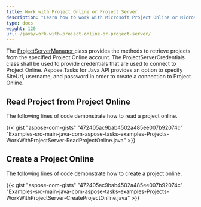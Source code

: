 ```yaml
---
title: Work with Project Online or Project Server
description: "Learn how to work with Microsoft Project Online or Microsoft Project Server using Aspose.Tasks for Java."
type: docs
weight: 120
url: /java/work-with-project-online-or-project-server/
---
```


The [ProjectServerManager ](https://apireference.aspose.com/tasks/java/com.aspose.tasks/ProjectServerManager)class provides the methods to retrieve projects from the specified Project Online account. The ProjectServerCredentials class shall be used to provide credentials that are used to connect to Project Online. Aspose.Tasks for Java API provides an option to specify SiteUrl, username, and password in order to create a connection to Project Online.

## **Read Project from Project Online**
The following lines of code demonstrate how to read a project online.

{{< gist "aspose-com-gists" "472405ac9bab4502a485ee007b92074c" "Examples-src-main-java-com-aspose-tasks-examples-Projects-WorkWithProjectServer-ReadProjectOnline.java" >}}

## **Create a Project Online**
The following lines of code demonstrate how to create a project online.

{{< gist "aspose-com-gists" "472405ac9bab4502a485ee007b92074c" "Examples-src-main-java-com-aspose-tasks-examples-Projects-WorkWithProjectServer-CreateProjectOnline.java" >}}
